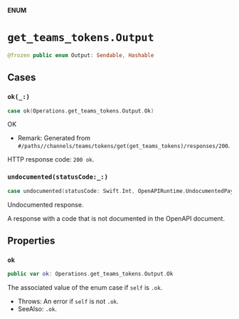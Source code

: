 **ENUM**

# `get_teams_tokens.Output`

```swift
@frozen public enum Output: Sendable, Hashable
```

## Cases
### `ok(_:)`

```swift
case ok(Operations.get_teams_tokens.Output.Ok)
```

OK

- Remark: Generated from `#/paths//channels/teams/tokens/get(get_teams_tokens)/responses/200`.

HTTP response code: `200 ok`.

### `undocumented(statusCode:_:)`

```swift
case undocumented(statusCode: Swift.Int, OpenAPIRuntime.UndocumentedPayload)
```

Undocumented response.

A response with a code that is not documented in the OpenAPI document.

## Properties
### `ok`

```swift
public var ok: Operations.get_teams_tokens.Output.Ok
```

The associated value of the enum case if `self` is `.ok`.

- Throws: An error if `self` is not `.ok`.
- SeeAlso: `.ok`.
